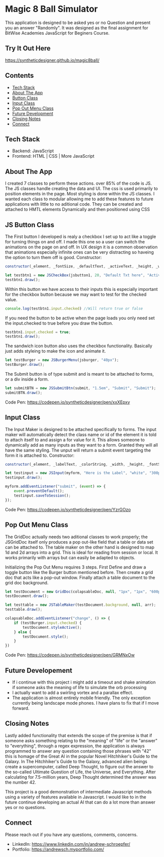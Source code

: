 # Magic 8 Ball Simulator

This application is designed to be asked yes or no Question and present you an answer "Randomly".
It was designed as the final assignment for BitWise Academies JavaScript for Beginers Course.

## Try It Out Here
https://syntheticdesigner.github.io/magic8ball/

## Contents 
* [Tech Stack](#stack)
* [About The App](#app)
* [Button Class](#button)
* [Input Class](#input)
* [Pop Out Menu Class](#gridDoc)
* [Future Development](#plan)
* [Closing Notes](#closing)
* [Connect](#connect)

## <a name="stack" ></a>Tech Stack
* Backend: JavaScript
* Frontend: HTML | CSS | More JavaScript 

## <a name="app"></a>About The App
I created 7 classes to perform these actions. over 85% of the code is JS. The JS classes handle creating the data and UI. The css is used primarily to position elements in the page. Most styling is done within the JS classes. I wanted each class to modular allowing me to add these features to future applications with little to no aditional code. They can be created and attached to HMTL elements Dynamically and then positioned using CSS
## <a name="button"></a>JS Button Class
The First button I developed is realy a checkbox I set up to act like a toggle for turning things on and off. I made this one so a user can switch the animations on the page on and off. In UX design it is a common observation that animations especially infinite ones can be very distracting so haveing the option to turn them off is good.
Constructor:
```javascript
constructor(_element, _fontSize, _defaultText, _activeText, _height, _width)
```
```javascript
let testbtn1 = new JSCheckBox(jsbutton1, 20, "Default Txt here", "Active Text Here");
testbtn1.draw();
```
Within this button we have access to their inputs this is especially important for the checkbox button because we may want to test for the checked value.
```javascript
console.log(testbtn1.input.checked) //Will return true or false
```
If you need the button to be active when the page loads you only need set the input.checked to true before you draw the button.
```javascript
testbtn1.input.checked = true;
testbtn1.draw();
```
The sandwich icon button also uses the checkbox functionality. Basically just adds styleing to make the icon and animate it.
```javascript
let testBurger = new JSBurgerMenu(jsburger, "40px");
testBurger.draw();
```
The Submit button is of type submit and is meant to be attached to forms, or a div inside a form.
```javascript
let submitBTN = new JSSubmitBtn(submit, "1.5em", "Submit", "Submit");
submitBTN.draw();
```
Code Pen:
https://codepen.io/syntheticdesigner/pen/xxXEpxy

## <a name="input"></a>Input Class
The Input Maker is designed to be attached specifically to forms. The input maker will automatically detect the class name or id of the element it is told to attach itself to and assign a for value for it. This allows someone to dynamically add as many inputs as they want to a form. Granted they will all have the same styling.
The unput will return a submit event targeting the form it is attached to.
Constructor:
```javascript
constructor(_element, _labelText, _colorString, _width, _height, _fontSize)
```
```javascript
let testinput = new JSInput(myform, "Here is the Label", "white", "300px", "", "1em");
testinput.draw();

myform.addEventListener("submit", (event) => {
    event.preventDefault();
    testinput.saveToSession();
});
```
Code Pen:
https://codepen.io/syntheticdesigner/pen/YzrGOzo

## <a name="gridDoc"></a>Pop Out Menu Class
The GridDoc actually needs two aditional classes to work properly; the JSGridDoc itself only produces a pop out-like field that a table or data set can be attached to. The table maker on the other hand is designed to map 1d and 2d arrays into a grid. This is ideal for reading from session or local. It works primarily with arrays but can easily be adapted to objects.

Initializing the Pop Out Menu requires 3 steps. First Define and draw a toggle button like the Burger button mentioned before. Then create a grid doc that acts like a pop-out window. Finally attach a table document to the grid doc background.
```javascript
let testDocument = new GridDoc(colapsableDoc, null, "1px", "1px", "600px", "500px");
testDocument.draw();

let testtable = new JSTableMaker(testDocument.background, null, arr);
testtable.draw();

colapsableDoc.addEventListener("change", () => {
    if (testBurger.input.checked) {
        testDocument.styleActive();
    } else {
        testDocument.style();
    }
})
```
Code Pen: 
https://codepen.io/syntheticdesigner/pen/GRMNxOw

## <a name="plan"></a>Future Developement
* If i continue with this project i might add a timeout and shake animation if someone asks the meaning of life to simulate the orb processing
* I actually want to add a swirling vortex and a parallax effect.
* The application is almost entirely mobile friendly. The only exception currently being landscape mode phones. I have plans to fix that if I move forward.

## <a name="closing"></a>Closing Notes
Lastly added functionality that extends the scope of the premise is that if someone asks something relating to the "meaning" of "life" or the "answer" to "everything", through a regex expression, the application is always programmed to answer any question containing those phrases with "42" this is homage of the Great AI in the popular Novel Hitchhiker's Guide to the Galaxy. In The Hitchhiker's Guide to the Galaxy, advanced alien beings create a supercomputer, called Deep Thought, to figure out the answer to the so-called Ultimate Question of Life, the Universe, and Everything. After calculating for 7.5-million years, Deep Thought determined the answer was the number 42.

This project is a good demonstration of intermediate Javascript methods using a variety of features available in Javascript. I would like to in the future continue developing an actual AI that can do a lot more than answer yes or no questions.

## <a name="connect"></a>Connect
Please reach out if you have any questions, comments, concerns.
* LinkedIn: https://www.linkedin.com/in/andrew-schroepfer/
* Portfolio: https://andrewsch.myportfolio.com/


